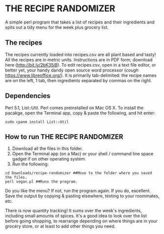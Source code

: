 # THE RECIPE RANDOMIZER

A simple perl program that takes a list of recipes and their ingredients and spits out a tidy menu for the week plus grocery list.

## The recipes
The recipes currently loaded into recipes.csv are all plant based and tasty! All the recipes are in metric units. Instructions are in PDF form; download here (http://bit.ly/2bK35iB).
To edit recipes.csv, open in a text file editor, or better yet, your handy dandy open source word processor (*cough* https://www.libreoffice.org/). It is primarily tab-delimited: the recipe names are on the left, 1 tab, then ingredients separated by commas on the right.

## Dependencies
Perl 5.1, List::Util.
Perl comes preinstalled on Mac OS X. To install the pacakge, open the Terminal app, copy & paste the following, and hit enter:

```
sudo cpanm install List::Util
```
## How to run THE RECIPE RANDOMIZER
1. Download all the files in this folder.
2. Open the Terminal app (on a Mac) or your shell / command line space gadget if on other operating system.
3. Run the following:

```
cd Downloads/recipe-randomizer ##Move to the folder where you saved the files.
perl vegan.pl ##Runs the program.
```
Do you like the menu? If not, run the program again. If you do, excellent. Save the output by copying & pasting elsewhere, texting to your roommates, etc.

There is now quantity tracking! It sums over the week's ingredients, including small amounts of spices. It's a good idea to look over the list before going shopping, to rearrange depending on where things are in your grocery store, or at least to add other things you need.
